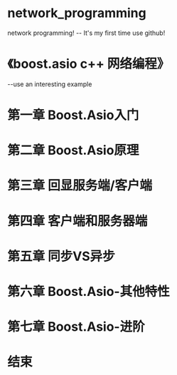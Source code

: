 # network_programming
network programming!
--  It's my first time use github!
# 《boost.asio c++ 网络编程》
--use an interesting example
# 第一章 Boost.Asio入门
# 第二章 Boost.Asio原理
# 第三章 回显服务端/客户端
# 第四章 客户端和服务器端
# 第五章 同步VS异步
# 第六章 Boost.Asio-其他特性
# 第七章 Boost.Asio-进阶
# 结束
